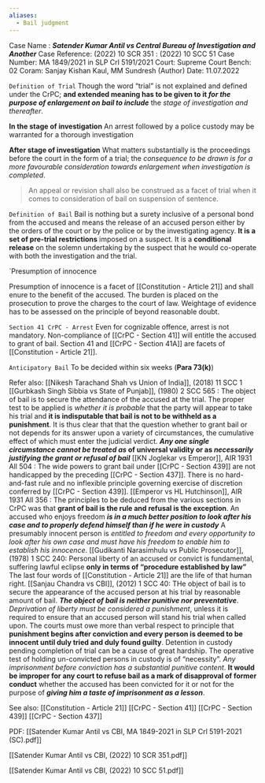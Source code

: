 ```yaml
---
aliases:
  - Bail judgment
---
```

Case Name : ***Satender Kumar Antil vs Central Bureau of Investigation and Another***
Case Reference: (2022) 10 SCR 351 : (2022) 10 SCC 51
Case Number: MA 1849/2021 in SLP Crl 5191/2021
Court: Supreme Court
Bench: 02
Coram: Sanjay Kishan Kaul, MM Sundresh (Author)
Date: 11.07.2022

`Definition of Trial`
Though the word “trial” is not explained and defined under the CrPC; **and extended meaning has to be given to it *for the purpose of enlargement on bail to include*** the *stage of investigation and thereafter*.

**In the stage of investigation**
	An arrest followed by a police custody may be warranted for a thorough investigation

**After stage of investigation**
	What matters substantially is the proceedings before the court in the form of a trial; the *consequence to be drawn is for a more favourable consideration towards enlargement when investigation is completed*.

> An appeal or revision shall also be construed as a facet of trial when it comes to consideration  of bail on suspension of sentence.

`Definition of Bail`
Bail is nothing but a surety inclusive of a personal bond from the accused and means the release of an accused person either by the orders of the court or by the police or by the investigating agency. 
**It is a set of pre-trial restrictions** imposed on a suspect.
It is a **conditional release** on the solemn undertaking by the suspect that he would co-operate with both the investigation and the trial.

`Presumption of innocence

Presumption of innocence is a facet of [[Constitution - Article 21]] and shall enure to the benefit of the accused. The burden is placed on the prosecution to prove the charges to the court of law. Weightage of evidence has to be assessed on the principle of beyond reasonable doubt.

`Section 41 CrPC - Arrest`
Even for cognizable offence, arrest is not mandatory.
Non-compliance of [[CrPC - Section 41]] will entitle the accused to grant of bail.
Section 41 and [[CrPC - Section 41A]] are facets of [[Constitution - Article 21]].

`Anticipatory Bail`
To be decided within six weeks (**Para 73(k)**)

Refer also:
[[Nikesh Tarachand Shah vs Union of India]], (2018) 11 SCC 1
[[Gurbkash Singh Sibbia vs State of Punjab]], (1980) 2 SCC 565 : The object of bail is to secure the attendance of the accused at the trial. The proper test to be applied is *whether it is probable* that the party will appear to take his trial and **it is indisputable that bail is not to be withheld as a punishment**. It is thus clear that that the question whether to grant bail or not depends for its answer upon a variety of circumstances, the cumulative effect of which must enter the judicial verdict. ***Any one single circumstance cannot be treated as* of universal validity or as *necessarily justifying the grant or refusal of bail*** 
	[[KN Joglekar vs Emperor]], AIR 1931 All 504 : The wide powers to grant bail under [[CrPC - Section 439]] are not handicapped by the preceding [[CrPC - Section 437]]. There is no hard-and-fast rule and no inflexible principle governing exercise of discretion conferred by [[CrPC - Section 439]]. 
	[[Emperor vs HL Hutchinson]], AIR 1931 All 356 : The principles to be deduced from the various sections in CrPC was that **grant of bail is the rule and refusal is the exception**. An accused who enjoys freedom ***is in a much better position to look after his case and to properly defend himself than if he were in custody*** A presumably innocent person is *entitled to freedom and every opportunity to look after his own case and must have his freedom to enable him to establish his innocence*.
	[[Gudikanti Narasimhulu vs Public Prosecutor]], (1978) 1 SCC 240: Personal liberty of an accused or convict is fundamental, suffering lawful eclipse **only in terms of “procedure established by law”** The last four words of [[Constitution - Article 21]] are the life of that human right.
[[Sanjau Chandra vs CBI]], (2012) 1 SCC 40: THe object of bail is to secure the appearance of the accused person at his trial by reasonable amount of bail. ***The object of bail is neither punitive nor preventative***. *Deprivation of liberty must be considered a punishment*, unless it is required to ensure that an accused person will stand his trial when called upon. The courts must owe more than verbal respect to principle that **punishment begins after conviction and every person is deemed to be innocent until duly tried and duly found guilty**. Detention in custody pending completion of trial can be a cause of great hardship. The operative test of holding un-convicted persons in custody is of “necessity”. *Any imprisonment before conviction has a substantial punitive content*. **It would be improper for any court to refuse bail as a mark of disapproval of former conduct** whether the accused has been convicted for it or not for the purpose of ***giving him a taste of imprisonment as a lesson***.

See also:
[[Constitution - Article 21]] 
[[CrPC - Section 41]]
[[CrPC - Section 439]]
[[CrPC - Section 437]]

PDF:
[[Satender Kumar Antil vs CBI, MA 1849-2021 in SLP Crl 5191-2021 (SC).pdf]]

[[Satender Kumar Antil vs CBI, (2022) 10 SCR 351.pdf]]

[[Satender Kumar Antil vs CBI, (2022) 10 SCC 51.pdf]]